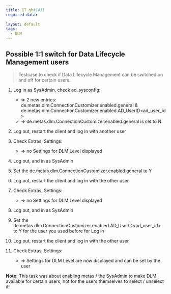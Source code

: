 ```yaml
---
title: IT gh#1411
required data:
 
layout: default
tags:
  - DLM
---
```

## Possible 1:1 switch for Data Lifecycle Management users

> Testcase to check if Data Lifecycle Management can be switched on and off for certain users.

1. Log in as SysAdmin, check ad_sysconfig:
	* => 2 new entries: de.metas.dlm.ConnectionCustomizer.enabled.general & de.metas.dlm.ConnectionCustomizer.enabled.AD_UserID<ad_user_id>
	* => de.metas.dlm.ConnectionCustomizer.enabled.general is set to N
	
1. Log out, restart the client and log in with another user

1. Check Extras, Settings:
	* => no Settings for DLM Level displayed
	
1. Log out, and in as SysAdmin

1. Set the de.metas.dlm.ConnectionCustomizer.enabled.general to Y

1. Log out, restart the client and log in with the other user

1. Check Extras, Settings:
	* => no Settings for DLM Level displayed
	
1. Log out, and in as SysAdmin

1. Set the de.metas.dlm.ConnectionCustomizer.enabled.AD_UserID<ad_user_id> to Y for the user you used before for Log in

1. Log out, restart the client and log in with the other user

1. Check Extras, Settings:
	* => Settings for DLM Level are now displayed and can be set by the user
	
	
**Note:** This task was about enabling metas / the SysAdmin to make DLM available for certain users, not for the users themselves to select / unselect it!
	
	